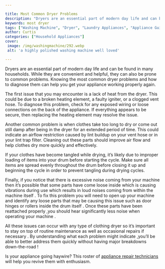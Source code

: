 ```yaml
---

title: Most Common Dryer Problems
description: "Dryers are an essential part of modern day life and can be found in many households. While they are convenient and helpful, they c...keep reading to learn"
keywords: most dryer
tags: ["Washing Machine", "Dryer", "Laundry Appliances", "Appliance Guide"]
author: Curtis
categories: ["Household Appliances"]
cover: 
 image: /img/washingmachine/292.webp
 alt: 'a highly polished washing machine well loved'

---
```


Dryers are an essential part of modern day life and can be found in many households. While they are convenient and helpful, they can also be prone to common problems. Knowing the most common dryer problems and how to diagnose them can help you get your appliance working properly again.

The first issue that you may encounter is a lack of heat from the dryer. This could be due to a broken heating element, a faulty igniter, or a clogged vent hose. To diagnose this problem, check for any exposed wiring or loose connections on the back of the appliance. If everything appears to be secure, then replacing the heating element may resolve the issue. 

Another common problem is when clothes take too long to dry or come out still damp after being in the dryer for an extended period of time. This could indicate an airflow restriction caused by lint buildup on your vent hose or in your lint trap filter. Cleaning out these parts should improve air flow and help clothes dry more quickly and effectively. 

If your clothes have become tangled while drying, it’s likely due to improper loading of items into your drum before starting the cycle. Make sure all items are spread evenly throughout the drum before closing it up and beginning the cycle in order to prevent tangling during drying cycles.

Finally, if you notice that there is excessive noise coming from your machine then it’s possible that some parts have come loose inside which is causing vibrations during use which results in loud noises coming from within the machine itself . To fix this problem you will need to open up your machine and identify any loose parts that may be causing this issue such as door hinges or rollers inside the drum itself . Once these parts have been reattached properly ,you should hear significantly less noise when operating your machine . 

All these issues can occur with any type of clothing dryer so it’s important to stay on top of routine maintenance as well as occasional repairs if necessary . By understanding what each problem might indicate ,you’ll be able to better address them quickly without having major breakdowns down-the-road !

Is your appliance going haywire? This roster of <a href="/pages/appliance-repair-technicians/">appliance repair technicians</a> will help you revive them with enthusiasm.